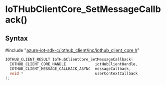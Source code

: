 # IoTHubClientCore_SetMessageCallback()

## Syntax

\#include "[azure-iot-sdk-c/iothub_client/inc/iothub_client_core.h](../iot-c-ref-iothub-client-core-h.md)"  
```C
IOTHUB_CLIENT_RESULT IoTHubClientCore_SetMessageCallback(
  IOTHUB_CLIENT_CORE_HANDLE             iotHubClientHandle,
  IOTHUB_CLIENT_MESSAGE_CALLBACK_ASYNC  messageCallback,
  void *                                userContextCallback
);
```

